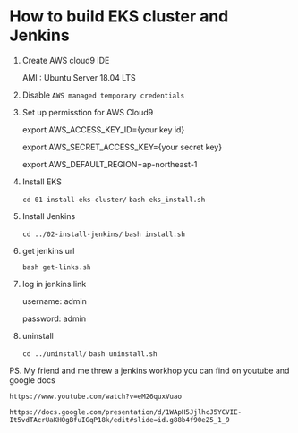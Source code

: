 # How to build EKS cluster and Jenkins 

1. Create AWS cloud9 IDE 

    AMI : Ubuntu Server 18.04 LTS


2. Disable `AWS managed temporary credentials` 


3. Set up permisstion for AWS Cloud9

	export AWS_ACCESS_KEY_ID={your key id}
	
	export AWS_SECRET_ACCESS_KEY={your secret key}
	
	export AWS_DEFAULT_REGION=ap-northeast-1


4. Install EKS 

	`cd 01-install-eks-cluster/`
	`bash eks_install.sh`


5. Install Jenkins

	`cd ../02-install-jenkins/`
	`bash install.sh` 


6.  get jenkins url

	`bash get-links.sh`

7. log in jenkins link

    username: admin
    
    password: admin

8. uninstall

   `cd ../uninstall/`
   `bash uninstall.sh`


PS. My friend and me threw a jenkins workhop 
    you can find on youtube and google docs
    
    https://www.youtube.com/watch?v=eM26quxVuao
    
    https://docs.google.com/presentation/d/1WApH5JjlhcJ5YCVIE-It5vdTAcrUaKHOgBfuIGqP18k/edit#slide=id.g88b4f90e25_1_9

